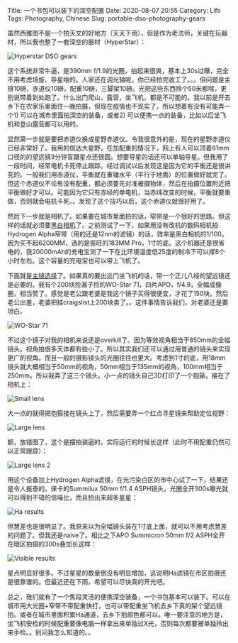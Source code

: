Title: 一个书包可以装下的深空配置
Date: 2020-08-07 20:55
Category: Life
Tags: Photography, Chinese
Slug: portable-dso-photography-gears

虽然西雅图不是一个拍天文的好地方（天天下雨），但是作为老法师，关键在玩器材，所以我也整了一套深空的器材（HyperStar）：

![Hyperstar DSO gears](images/portable-dso-hyperstar.jpg)

这个系统非常牛逼，是390mm f/1.9的光圈，拍起来很爽，基本上30s过曝，完全不用考虑场旋、导星啥的。人家还在调光轴呢，你已经拍完收工了。。。但问题是主镜10磅，赤道仪10磅，配重10磅，三脚架10磅。光把这些东西拎个50米都喘，更别说带着到处跑了。什么出门爬山，露营，坐飞机，都是不可能的。我以前是开去乡下在农家乐里面住一晚拍摄，但现在疫情也不现实了。所以想着有没有可能弄一个1) 可以在城市里面拍深空的装备，或者2) 可以便携一点的装备，比如以后坐飞机和登山露营都可以用的。

显然第一步就是要把赤道仪换成星野赤道仪。令我很意外的是，现在的星野赤道仪已经非常好了。我用的信达大星野，在加配重的情况下，网上有人可以顶着61mm口径的的望远镜3分钟盲跟星点还很圆。想要导星的话还可以单轴导星。但我用了一段时间，经常电机卡死停止跟踪。经过调试以后发现这是因为它的平衡还是很讲究的。一般我们用赤道仪，平衡就在重锤水平（平行于地面）的位置做好就完了。但这个赤道仪不论有没有配重，都必须要先对准被摄物体，然后在拍摄位置附近把平衡做好才可以。可能因为它只有赤经的单电机，当赤纬改变的时候，平衡就要重做，否则就会电机卡死。。发现了这个技巧以后，这个赤道仪就很好用了。

然后下一步就是相机了。如果要在城市里面拍的话，窄带是一个很好的思路。但这样的话就必须要[黑白相机](https://yage.ai/yasselblad.html)了。之前测试了一下，如果用没有改机的数码相机拍Hydrogen Alpha窄带（用的还是12nm的滤镜）的话，效率是黑白相机的1/100。因为买不起6200MM，选的是振旺的183MM Pro，1寸的底。这个机器还是很省电的，我20000mAh的充电宝测了一下在比环境温度低25度的制冷下可以撑8个小时左右。这个容量的充电宝也可以带上飞机了。

下面就是[主镜选择](https://yage.ai/astrophoto-tutorial-4.html)了。如果真的要出远门坐飞机的话，带一个正儿八经的望远镜还是必要的。我有个200块捡漏子捡的WO-Star 71，四片APO，f/4.9，全幅成像圈，相当赞了。感觉是老公跟老婆是我这个镜子买得很便宜，才花了150块。然后老公出差，老婆把挂craigslist上200块卖了。。这件事情告诉我们，对老婆还是要坦白。

![WO-Star 71](images/portable-dso-telescope.jpg)

不过这个镜子对我的相机来说还是overkill了。因为等效视角相当于850mm的全幅镜头。视角拍很多天体都有些小了。所以其实我们还可以通过用普通的镜头来实现更广的视角。而且一般的摄影镜头的光圈往往也更大。考虑到1寸的底，用18mm镜头就大概相当于50mm的视角，50mm相当于135mm的视角，100mm相当于250mm。所以我弄了这三个镜头。小一点的镜头自己3D打印了一个抱箍，接在了相机上：

![Small lens](images/portable-dso-50mm.jpg)

大一点的就得把抱箍接在镜头上了，然后需要弄一个红点寻星镜来帮助定位视野：

![Large lens](images/portable-dso-100mm-1.jpg)

额，放错图了，这个是摆拍装逼的，实际运行的时候长这样（此时不用配重仍然可以正常跟踪）：

![Large lens 2](images/portable-dso-100mm-2.jpg)

用这个设备加上Hydrogen Alpha滤镜，在光污染白区的市中心试了一下，结果还是令人振奋的。徕卡的Summilux 50mm f/1.4 ASPH镜头，光圈全开300s曝光就可以得到不错的信噪比，而且拍出来超多星星：

![Ha results](images/portable-dso-sky-50lux.jpg)

但慧差也是很明显了。我原来以为全幅镜头装在1寸底上面，就可以不用考虑慧差的问题了。但我还是naive了。相比之下APO Summicron 50mm f/2 ASPH全开在暗区拍摄的300s叠加长这样：

![Visible results](images/portable-dso-sky-50aa.jpg)

星点明显好很多。不过星星的数量倒没有明显增加，这说明Ha滤镜在市区拍摄还是很靠谱的。但最近还在下雨，希望可以尽快真的开光吧。

总之，我们就有了一个焦段灵活的便携深空装备，一个书包基本可以装下。可以在城市用大光圈+窄带不带配重快打，也可以带配重坐飞机去乡下真的架个望远镜拍。或者在城市里面积累Ha通道，去乡下拍颜色都可以。唯一要注意的地方是，坐飞机安检的时候配重要像电脑一样拿出来单独过X光，否则每次都要被单独拎出来手检。。别问我怎么知道的。。